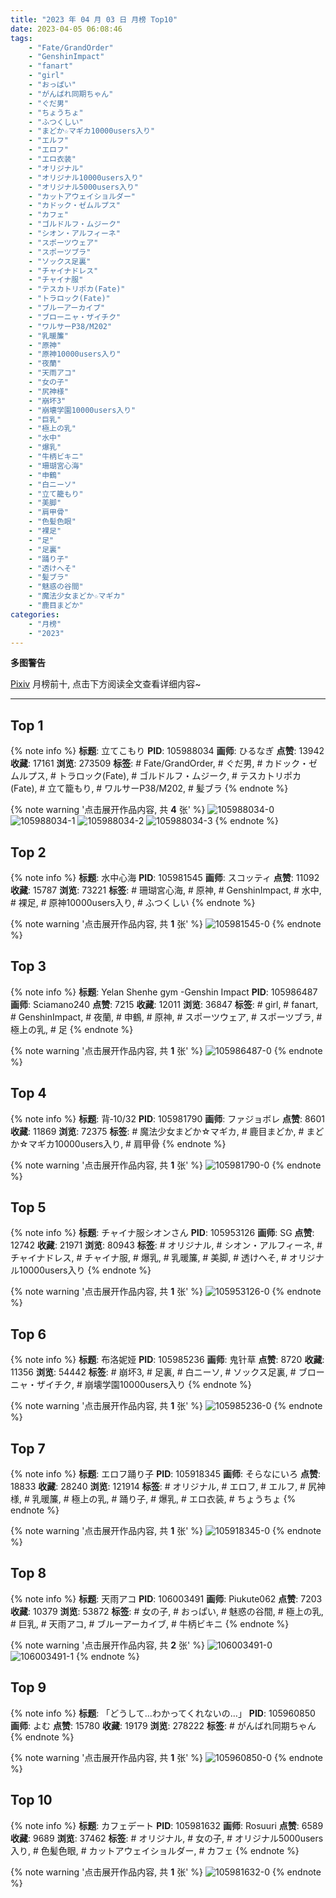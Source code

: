 ```yaml
---
title: "2023 年 04 月 03 日 月榜 Top10"
date: 2023-04-05 06:08:46
tags:
    - "Fate/GrandOrder"
    - "GenshinImpact"
    - "fanart"
    - "girl"
    - "おっぱい"
    - "がんばれ同期ちゃん"
    - "ぐだ男"
    - "ちょうちょ"
    - "ふつくしい"
    - "まどか☆マギカ10000users入り"
    - "エルフ"
    - "エロフ"
    - "エロ衣装"
    - "オリジナル"
    - "オリジナル10000users入り"
    - "オリジナル5000users入り"
    - "カットアウェイショルダー"
    - "カドック・ゼムルプス"
    - "カフェ"
    - "ゴルドルフ・ムジーク"
    - "シオン・アルフィーネ"
    - "スポーツウェア"
    - "スポーツブラ"
    - "ソックス足裏"
    - "チャイナドレス"
    - "チャイナ服"
    - "テスカトリポカ(Fate)"
    - "トラロック(Fate)"
    - "ブルーアーカイブ"
    - "ブローニャ・ザイチク"
    - "ワルサーP38/M202"
    - "乳暖簾"
    - "原神"
    - "原神10000users入り"
    - "夜蘭"
    - "天雨アコ"
    - "女の子"
    - "尻神様"
    - "崩坏3"
    - "崩壊学園10000users入り"
    - "巨乳"
    - "極上の乳"
    - "水中"
    - "爆乳"
    - "牛柄ビキニ"
    - "珊瑚宮心海"
    - "申鶴"
    - "白ニーソ"
    - "立て籠もり"
    - "美脚"
    - "肩甲骨"
    - "色髪色眼"
    - "裸足"
    - "足"
    - "足裏"
    - "踊り子"
    - "透けへそ"
    - "髪ブラ"
    - "魅惑の谷間"
    - "魔法少女まどか☆マギカ"
    - "鹿目まどか"
categories:
    - "月榜"
    - "2023"
---
```


<i class="fa fa-triangle-exclamation"></i>**多图警告**<i class="fa fa-triangle-exclamation"></i>

[Pixiv](https://www.pixiv.net/) 月榜前十, 点击下方阅读全文查看详细内容~

<!-- more -->

---

## Top 1

{% note info %}
**标题**: 立てこもり
**PID**: 105988034 **画师**: ひるなぎ
**点赞**: 13942 **收藏**: 17161 **浏览**: 273509
**标签**: # Fate/GrandOrder, # ぐだ男, # カドック・ゼムルプス, # トラロック(Fate), # ゴルドルフ・ムジーク, # テスカトリポカ(Fate), # 立て籠もり, # ワルサーP38/M202, # 髪ブラ
{% endnote %}

{% note warning '点击展开作品内容, 共 **4** 张' %}
![105988034-0](https://i.pixiv.re/img-original/img/2023/03/07/06/00/05/105988034_p0.jpg)
![105988034-1](https://i.pixiv.re/img-original/img/2023/03/07/06/00/05/105988034_p1.jpg)
![105988034-2](https://i.pixiv.re/img-original/img/2023/03/07/06/00/05/105988034_p2.jpg)
![105988034-3](https://i.pixiv.re/img-original/img/2023/03/07/06/00/05/105988034_p3.jpg)
{% endnote %}

## Top 2

{% note info %}
**标题**: 水中心海
**PID**: 105981545 **画师**: スコッティ
**点赞**: 11092 **收藏**: 15787 **浏览**: 73221
**标签**: # 珊瑚宮心海, # 原神, # GenshinImpact, # 水中, # 裸足, # 原神10000users入り, # ふつくしい
{% endnote %}

{% note warning '点击展开作品内容, 共 **1** 张' %}
![105981545-0](https://i.pixiv.re/img-original/img/2023/03/07/00/00/39/105981545_p0.png)
{% endnote %}

## Top 3

{% note info %}
**标题**: Yelan Shenhe gym -Genshin Impact
**PID**: 105986487 **画师**: Sciamano240
**点赞**: 7215 **收藏**: 12011 **浏览**: 36847
**标签**: # girl, # fanart, # GenshinImpact, # 夜蘭, # 申鶴, # 原神, # スポーツウェア, # スポーツブラ, # 極上の乳, # 足
{% endnote %}

{% note warning '点击展开作品内容, 共 **1** 张' %}
![105986487-0](https://i.pixiv.re/img-original/img/2023/03/07/03/23/11/105986487_p0.png)
{% endnote %}

## Top 4

{% note info %}
**标题**: 背‐10/32
**PID**: 105981790 **画师**: ファジョボレ
**点赞**: 8601 **收藏**: 11869 **浏览**: 72375
**标签**: # 魔法少女まどか☆マギカ, # 鹿目まどか, # まどか☆マギカ10000users入り, # 肩甲骨
{% endnote %}

{% note warning '点击展开作品内容, 共 **1** 张' %}
![105981790-0](https://i.pixiv.re/img-original/img/2023/03/07/00/02/49/105981790_p0.jpg)
{% endnote %}

## Top 5

{% note info %}
**标题**: チャイナ服シオンさん
**PID**: 105953126 **画师**: SG
**点赞**: 12742 **收藏**: 21971 **浏览**: 80943
**标签**: # オリジナル, # シオン・アルフィーネ, # チャイナドレス, # チャイナ服, # 爆乳, # 乳暖簾, # 美脚, # 透けへそ, # オリジナル10000users入り
{% endnote %}

{% note warning '点击展开作品内容, 共 **1** 张' %}
![105953126-0](https://i.pixiv.re/img-original/img/2023/03/06/14/43/26/105953126_p0.png)
{% endnote %}

## Top 6

{% note info %}
**标题**: 布洛妮娅
**PID**: 105985236 **画师**: 鬼针草
**点赞**: 8720 **收藏**: 11356 **浏览**: 54442
**标签**: # 崩坏3, # 足裏, # 白ニーソ, # ソックス足裏, # ブローニャ・ザイチク, # 崩壊学園10000users入り
{% endnote %}

{% note warning '点击展开作品内容, 共 **1** 张' %}
![105985236-0](https://i.pixiv.re/img-original/img/2023/03/07/02/04/05/105985236_p0.jpg)
{% endnote %}

## Top 7

{% note info %}
**标题**: エロフ踊り子
**PID**: 105918345 **画师**: そらなにいろ
**点赞**: 18833 **收藏**: 28240 **浏览**: 121914
**标签**: # オリジナル, # エロフ, # エルフ, # 尻神様, # 乳暖簾, # 極上の乳, # 踊り子, # 爆乳, # エロ衣装, # ちょうちょ
{% endnote %}

{% note warning '点击展开作品内容, 共 **1** 张' %}
![105918345-0](https://i.pixiv.re/img-original/img/2023/03/05/00/00/59/105918345_p0.png)
{% endnote %}

## Top 8

{% note info %}
**标题**: 天雨アコ
**PID**: 106003491 **画师**: Piukute062
**点赞**: 7203 **收藏**: 10379 **浏览**: 53872
**标签**: # 女の子, # おっぱい, # 魅惑の谷間, # 極上の乳, # 巨乳, # 天雨アコ, # ブルーアーカイブ, # 牛柄ビキニ
{% endnote %}

{% note warning '点击展开作品内容, 共 **2** 张' %}
![106003491-0](https://i.pixiv.re/img-original/img/2023/03/07/21/00/13/106003491_p0.jpg)
![106003491-1](https://i.pixiv.re/img-original/img/2023/03/07/21/00/13/106003491_p1.jpg)
{% endnote %}

## Top 9

{% note info %}
**标题**: 「どうして…わかってくれないの…」
**PID**: 105960850 **画师**: よむ
**点赞**: 15780 **收藏**: 19179 **浏览**: 278222
**标签**: # がんばれ同期ちゃん
{% endnote %}

{% note warning '点击展开作品内容, 共 **1** 张' %}
![105960850-0](https://i.pixiv.re/img-original/img/2023/03/06/08/02/18/105960850_p0.png)
{% endnote %}

## Top 10

{% note info %}
**标题**: カフェデート
**PID**: 105981632 **画师**: Rosuuri
**点赞**: 6589 **收藏**: 9689 **浏览**: 37462
**标签**: # オリジナル, # 女の子, # オリジナル5000users入り, # 色髪色眼, # カットアウェイショルダー, # カフェ
{% endnote %}

{% note warning '点击展开作品内容, 共 **1** 张' %}
![105981632-0](https://i.pixiv.re/img-original/img/2023/03/07/00/01/11/105981632_p0.png)
{% endnote %}
